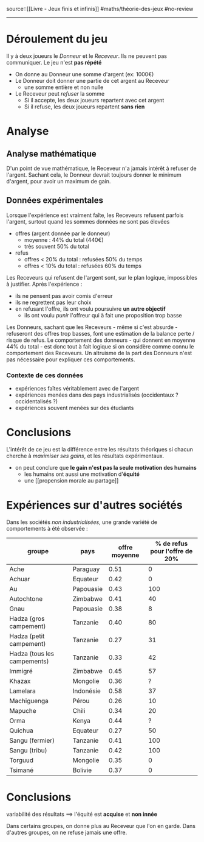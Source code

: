 source::[[Livre - Jeux finis et infinis]]
#maths/théorie-des-jeux #no-review 

----

# Déroulement du jeu
Il y à deux joueurs le _Donneur_ et le _Receveur_.
Ils ne peuvent pas communiquer.
Le jeu n'est **pas répété**

 - On donne au Donneur une somme d'argent (ex: 1000€)
 - Le Donneur doit donner une partie de cet argent au Receveur
     - une somme entière et non nulle
 - Le Receveur peut *refuser* la somme
     - Si il accepte, les deux joueurs repartent avec cet argent
     - Si il refuse, les deux joueurs repartent **sans rien**

# Analyse

## Analyse mathématique
D'un point de vue mathématique, le Receveur n'a jamais intérêt à refuser de l'argent.
Sachant cela, le Donneur devrait toujours donner le minimum d'argent, pour avoir un maximum de gain.

## Données expérimentales
Lorsque l'expérience est vraiment faîte, les Receveurs refusent parfois l'argent, surtout quand les sommes données ne sont pas élevées

 - offres (argent donnée par le donneur)
     - moyenne : 44% du total (440€)
     - très souvent 50% du total
 - refus
     - offres < 20% du total : refusées 50% du temps
     - offres < 10% du total : refusées 60% du temps

Les Receveurs qui refusent de l'argent sont, sur le plan logique, impossibles à justifier.
Après l'expérience :
 - ils ne pensent pas avoir comis d'erreur
 - ils ne regrettent pas leur choix
 - en refusant l'offre, ils ont voulu poursuivre **un autre objectif**
     - ils ont voulu _punir_ l'offreur qui à fait une proposition trop basse

Les Donneurs, sachant que les Receveurs - même si c'est absurde - refuseront des offres trop basses, font une estimation de la balance perte / risque de refus.
Le comportement des donneurs - qui donnent en moyenne 44% du total - est donc tout à fait logique si on considère comme connu le comportement des Receveurs.
Un altruisme de la part des Donneurs n'est pas nécessaire pour expliquer ces comportements.

### Contexte de ces données
 - expériences faîtes véritablement avec de l'argent
 - expériences menées dans des pays industrialisés (occidentaux ? occidentalisés ?)
 - expériences souvent menées sur des étudiants


# Conclusions
L'intérêt de ce jeu est la différence entre les résultats théoriques si chacun cherche à _maximiser ses gains_, et les résultats expérimentaux.

 - on peut conclure que **le gain n'est pas la seule motivation des humains**
     - les humains ont aussi une motivation d'**équité**
     - une [[propension morale au partage]]

# Expériences sur d'autres sociétés
Dans les sociétés _non industrialisées_, une grande variété de comportements à été observée :

| groupe                      | pays      | offre moyenne | % de refus pour l'offre de 20% |
| --------------------------- | --------- | ------------- | ------------------------------ |
| Ache                        | Paraguay  | 0.51          | 0                              |
| Achuar                      | Equateur  | 0.42          | 0                              |
| Au                          | Papouasie | 0.43          | 100                            |
| Autochtone                  | Zimbabwe  | 0.41          | 40                             |
| Gnau                        | Papouasie | 0.38          | 8                              |
| Hadza (gros campement)      | Tanzanie  | 0.40          | 80                             |
| Hadza (petit campement)     | Tanzanie  | 0.27          | 31                             |
| Hadza (tous les campements) | Tanzanie  | 0.33          | 42                             |
| Immigré                     | Zimbabwe  | 0.45          | 57                             |
| Khazax                      | Mongolie  | 0.36          | ?                              |
| Lamelara                    | Indonésie | 0.58          | 37                             |
| Machiguenga                 | Pérou     | 0.26          | 10                             |
| Mapuche                     | Chili     | 0.34          | 20                             |
| Orma                        | Kenya     | 0.44          | ?                              |
| Quichua                     | Equateur  | 0.27          | 50                             |
| Sangu (fermier)             | Tanzanie  | 0.41          | 100                            |
| Sangu (tribu)               | Tanzanie  | 0.42          | 100                            |
| Torguud                     | Mongolie  | 0.35          | 0                              |
| Tsimané                     | Bolivie   | 0.37          | 0                              |

# Conclusions
variabilité des résultats ==> l'équité est **acquise** et **non innée**

Dans certains groupes, on donne plus au Receveur que l'on en garde.
Dans d'autres groupes, on ne refuse jamais une offre.

